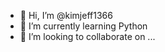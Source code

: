 - 👋 Hi, I’m @kimjeff1366
- 🌱 I’m currently learning Python
- 💞️ I’m looking to collaborate on ...


<!---
kimjeff1366/kimjeff1366 is a ✨ special ✨ repository because its `README.md` (this file) appears on your GitHub profile.
You can click the Preview link to take a look at your changes.
--->
